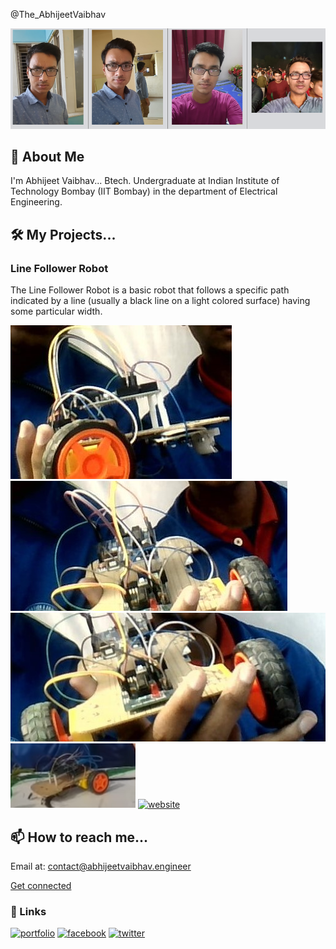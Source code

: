 
@The_AbhijeetVaibhav


![Logo](https://raw.githubusercontent.com/imabhivaibhav/Abhijeetvaibhav/main/SAve.png)


## 🚀 About Me
I'm Abhijeet Vaibhav... Btech. Undergraduate at Indian Institute of Technology Bombay (IIT Bombay) in the department of Electrical Engineering.

## 🛠 My Projects...

### Line Follower Robot
The Line Follower Robot is a basic robot that follows a specific path indicated by a line (usually a black line on a light colored surface) having some particular width.


![Logo](https://raw.githubusercontent.com/imabhivaibhav/AbhijeetVaibhav/main/1.JPG)
![Logo](https://raw.githubusercontent.com/imabhivaibhav/AbhijeetVaibhav/main/2.JPG)
![Logo](https://raw.githubusercontent.com/imabhivaibhav/AbhijeetVaibhav/main/3.JPG)
![Logo](https://raw.githubusercontent.com/imabhivaibhav/AbhijeetVaibhav/main/Line%20follower.png)
[![website](https://img.shields.io/badge/website-0A66C2?style=for-the-badge&logo=website&logoColor=white)](https://myproject.abhijeetvaibhav.engineer)

## 📫 How to reach me...

Email at: contact@abhijeetvaibhav.engineer


<script src="https://platform.linkedin.com/badges/js/profile.js" async defer type="text/javascript"></script>

<div class="badge-base LI-profile-badge" data-locale="en_US" data-size="large" data-theme="light" data-type="HORIZONTAL" data-vanity="imabhivaibhav" data-version="v1"><a class="badge-base__link LI-simple-link" href="https://in.linkedin.com/in/imabhivaibhav?trk=profile-badge">Get connected</a></div>
              









### 🔗 Links
[![portfolio](https://img.shields.io/badge/my_portfolio-000?style=for-the-badge&logo=ko-fi&logoColor=white)](https://imabhivaibhav.github.io/)
[![facebook](https://img.shields.io/badge/facebook-0A66C2?style=for-the-badge&logo=facebook&logoColor=white)](https://www.facebook.com/theabhijeetvaibhav)
[![twitter](https://img.shields.io/badge/twitter-1DA1F2?style=for-the-badge&logo=twitter&logoColor=white)](https://twitter.com/imabhivaibhav)
